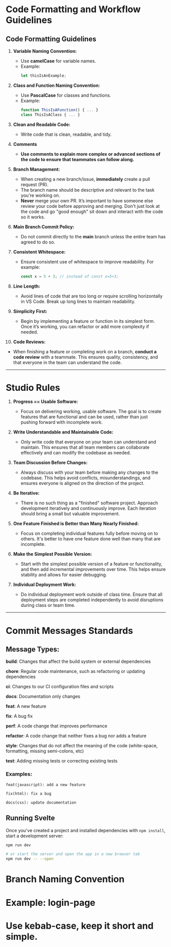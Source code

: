 # Code Formatting and Workflow Guidelines

## Code Formatting Guidelines

1. **Variable Naming Convention:**
   - Use **camelCase** for variable names.
   - Example:
     ```javascript
     let thisIsAnExample;
     ```

2. **Class and Function Naming Convention:**
   - Use **PascalCase** for classes and functions.
   - Example:
     ```javascript
     function ThisIsAFunction() { ... }  
     class ThisIsAClass { ... }
     ```

3. **Clean and Readable Code:**
   - Write code that is clean, readable, and tidy.

4. **Comments**
   - **Use comments to explain more complex or advanced sections of the code to ensure that teammates can follow along.**

5. **Branch Management:**
   - When creating a new branch/issue, **immediately** create a pull request (PR).
   - The branch name should be descriptive and relevant to the task you're working on.
   - **Never** merge your own PR. It’s important to have someone else review your code before approving and merging. Don't just look at the code and go "good enough" sit down and interact with the code so it works.

6. **Main Branch Commit Policy:**
   - Do not commit directly to the **main** branch unless the entire team has agreed to do so.

7. **Consistent Whitespace:**
   - Ensure consistent use of whitespace to improve readability. For example:
     ```javascript
     const x = 5 + 3; // instead of const x=5+3;
     ```

8. **Line Length:**
   - Avoid lines of code that are too long or require scrolling horizontally in VS Code. Break up long lines to maintain readability.

9. **Simplicity First:**
   - Begin by implementing a feature or function in its simplest form. Once it’s working, you can refactor or add more complexity if needed.

10. **Code Reviews:**
   - When finishing a feature or completing work on a branch, **conduct a code review** with a teammate. This ensures quality, consistency, and that everyone in the team can understand the code.

---

# Studio Rules

1. **Progress == Usable Software:**
   - Focus on delivering working, usable software. The goal is to create features that are functional and can be used, rather than just pushing forward with incomplete work.

2. **Write Understandable and Maintainable Code:**
   - Only write code that everyone on your team can understand and maintain. This ensures that all team members can collaborate effectively and can modify the codebase as needed.

3. **Team Discussion Before Changes:**
   - Always discuss with your team before making any changes to the codebase. This helps avoid conflicts, misunderstandings, and ensures everyone is aligned on the direction of the project.

4. **Be Iterative:**
   - There is no such thing as a "finished" software project. Approach development iteratively and continuously improve. Each iteration should bring a small but valuable improvement.

5. **One Feature Finished is Better than Many Nearly Finished:**
   - Focus on completing individual features fully before moving on to others. It's better to have one feature done well than many that are incomplete.

6. **Make the Simplest Possible Version:**
   - Start with the simplest possible version of a feature or functionality, and then add incremental improvements over time. This helps ensure stability and allows for easier debugging.

7. **Individual Deployment Work:**
   - Do individual deployment work outside of class time. Ensure that all deployment steps are completed independently to avoid disruptions during class or team time.

---

# Commit Messages Standards

## Message Types:

**build**: Changes that affect the build system or external dependencies

**chore**: Regular code maintenance, such as refactoring or updating dependencies

**ci**: Changes to our CI configuration files and scripts

**docs**: Documentation only changes

**feat**: A new feature

**fix**: A bug fix

**perf**: A code change that improves performance

**refactor**: A code change that neither fixes a bug nor adds a feature

**style**: Changes that do not affect the meaning of the code (white-space, formatting, missing semi-colons, etc)

**test**: Adding missing tests or correcting existing tests

### Examples:

`feat(javascript): add a new feature`

`fix(html): fix a bug`

`docs(css): update documentation`


## Running Svelte

Once you've created a project and installed dependencies with `npm install`, start a development server:

```bash
npm run dev

# or start the server and open the app in a new browser tab
npm run dev -- --open

```

# Branch Naming Convention
# Example: login-page
# Use kebab-case, keep it short and simple.

